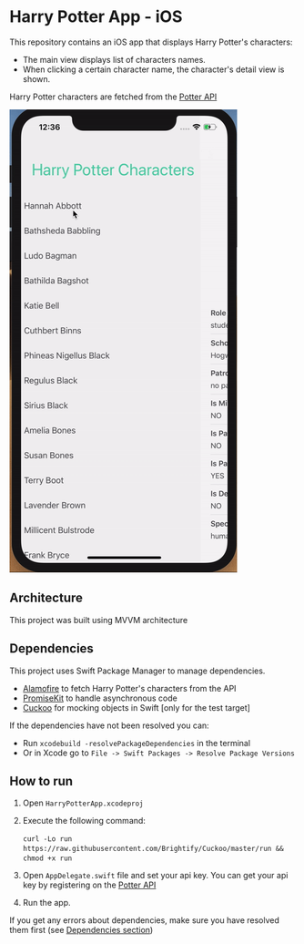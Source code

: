 # Harry Potter App - iOS

This repository contains an iOS app that displays Harry Potter's characters:

-   The main view displays list of characters names.
-   When clicking a certain character name, the character's detail view is shown.

Harry Potter characters are fetched from the [Potter API](https://www.potterapi.com/)

![app gif](./app.gif)

## Architecture

This project was built using MVVM architecture

## Dependencies

This project uses Swift Package Manager to manage dependencies.

-   [Alamofire](https://github.com/Alamofire/Alamofire) to fetch Harry Potter's characters from the API
-   [PromiseKit](https://github.com/mxcl/PromiseKit) to handle asynchronous code
-   [Cuckoo](https://github.com/Brightify/Cuckoo) for mocking objects in Swift [only for the test target]

If the dependencies have not been resolved you can:

-   Run `xcodebuild -resolvePackageDependencies` in the terminal
-   Or in Xcode go to `File -> Swift Packages -> Resolve Package Versions`

## How to run

1. Open `HarryPotterApp.xcodeproj`
1. Execute the following command: 
   
   `curl -Lo run https://raw.githubusercontent.com/Brightify/Cuckoo/master/run && chmod +x run`
1. Open `AppDelegate.swift` file and set your api key. You can get your api key by registering on the [Potter API](https://www.potterapi.com/)
1. Run the app.

If you get any errors about dependencies, make sure you have resolved them first (see [Dependencies section](#Dependencies))
